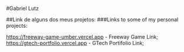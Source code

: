 #Gabriel Lutz

##Link de alguns dos meus projetos:
###Links to some of my personal projects:

https://freeway-game-umber.vercel.app - Freeway Game Link;
https://gtech-portfolio.vercel.app    - GTech Portifolio Link;
